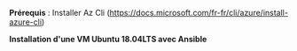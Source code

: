 **Prérequis** : Installer Az Cli (https://docs.microsoft.com/fr-fr/cli/azure/install-azure-cli)<br/>

**Installation d'une VM Ubuntu 18.04LTS avec Ansible**